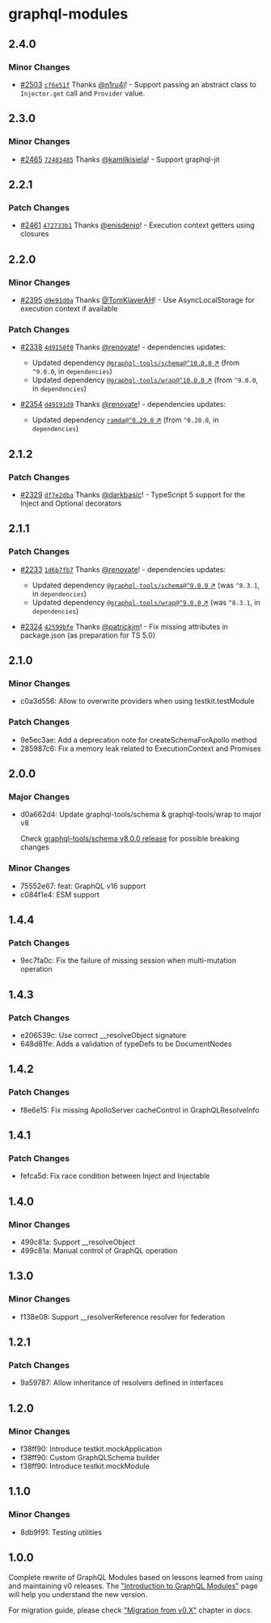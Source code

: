 # graphql-modules

## 2.4.0

### Minor Changes

- [#2503](https://github.com/Urigo/graphql-modules/pull/2503) [`cf6e51f`](https://github.com/Urigo/graphql-modules/commit/cf6e51f7e0f331da33f4c4e66297f0e3f4b0dfa1) Thanks [@n1ru4l](https://github.com/n1ru4l)! - Support passing an abstract class to `Injector.get` call and `Provider` value.

## 2.3.0

### Minor Changes

- [#2465](https://github.com/Urigo/graphql-modules/pull/2465) [`72403485`](https://github.com/Urigo/graphql-modules/commit/724034855db747d456110156758cb4b8cad26cc1) Thanks [@kamilkisiela](https://github.com/kamilkisiela)! - Support graphql-jit

## 2.2.1

### Patch Changes

- [#2461](https://github.com/Urigo/graphql-modules/pull/2461) [`472733b1`](https://github.com/Urigo/graphql-modules/commit/472733b1b3b2f2b89ccc34f3e5093b16d082f13d) Thanks [@enisdenjo](https://github.com/enisdenjo)! - Execution context getters using closures

## 2.2.0

### Minor Changes

- [#2395](https://github.com/Urigo/graphql-modules/pull/2395) [`d9e91d0a`](https://github.com/Urigo/graphql-modules/commit/d9e91d0a972bce633e3d7f4fe9234880aefae839) Thanks [@TomKlaverAH](https://github.com/TomKlaverAH)! - Use AsyncLocalStorage for execution context if available

### Patch Changes

- [#2338](https://github.com/Urigo/graphql-modules/pull/2338) [`4d9150f0`](https://github.com/Urigo/graphql-modules/commit/4d9150f0f46db32fe35259c74caabe6b36d8a13b) Thanks [@renovate](https://github.com/apps/renovate)! - dependencies updates:

  - Updated dependency [`@graphql-tools/schema@^10.0.0` ↗︎](https://www.npmjs.com/package/@graphql-tools/schema/v/10.0.0) (from `^9.0.0`, in `dependencies`)
  - Updated dependency [`@graphql-tools/wrap@^10.0.0` ↗︎](https://www.npmjs.com/package/@graphql-tools/wrap/v/10.0.0) (from `^9.0.0`, in `dependencies`)

- [#2354](https://github.com/Urigo/graphql-modules/pull/2354) [`d49191d9`](https://github.com/Urigo/graphql-modules/commit/d49191d9a692023ce35877f2b4ddc9024bfe9da0) Thanks [@renovate](https://github.com/apps/renovate)! - dependencies updates:
  - Updated dependency [`ramda@^0.29.0` ↗︎](https://www.npmjs.com/package/ramda/v/0.29.0) (from `^0.28.0`, in `dependencies`)

## 2.1.2

### Patch Changes

- [#2329](https://github.com/Urigo/graphql-modules/pull/2329) [`df7e2dba`](https://github.com/Urigo/graphql-modules/commit/df7e2dbab4b52ffb24010faa6717f17b24a18cf0) Thanks [@darkbasic](https://github.com/darkbasic)! - TypeScript 5 support for the Inject and Optional decorators

## 2.1.1

### Patch Changes

- [#2233](https://github.com/Urigo/graphql-modules/pull/2233) [`1d6b7fb7`](https://github.com/Urigo/graphql-modules/commit/1d6b7fb7a7c9021f4a052825a0951ab948ef684f) Thanks [@renovate](https://github.com/apps/renovate)! - dependencies updates:

  - Updated dependency [`@graphql-tools/schema@^9.0.0` ↗︎](https://www.npmjs.com/package/@graphql-tools/schema/v/^9.0.0) (was `^8.3.1`, in `dependencies`)
  - Updated dependency [`@graphql-tools/wrap@^9.0.0` ↗︎](https://www.npmjs.com/package/@graphql-tools/wrap/v/^9.0.0) (was `^8.3.1`, in `dependencies`)

- [#2324](https://github.com/Urigo/graphql-modules/pull/2324) [`42599bfe`](https://github.com/Urigo/graphql-modules/commit/42599bfe2d5c19151f840d3fa05ed6fa00a5c487) Thanks [@patrickjm](https://github.com/patrickjm)! - Fix missing attributes in package.json (as preparation for TS 5.0)

## 2.1.0

### Minor Changes

- c0a3d556: Allow to overwrite providers when using testkit.testModule

### Patch Changes

- 9e5ec3ae: Add a deprecation note for createSchemaForApollo method
- 285987c6: Fix a memory leak related to ExecutionContext and Promises

## 2.0.0

### Major Changes

- d0a662d4: Update graphql-tools/schema & graphql-tools/wrap to major v8

  Check [graphql-tools/schema v8.0.0 release](https://github.com/ardatan/graphql-tools/releases/tag/%40graphql-tools%2Fschema%408.0.0) for possible breaking changes

### Minor Changes

- 75552e67: feat: GraphQL v16 support
- c084f1e4: ESM support

## 1.4.4

### Patch Changes

- 9ec7fa0c: Fix the failure of missing session when multi-mutation operation

## 1.4.3

### Patch Changes

- e206539c: Use correct \_\_resolveObject signature
- 648d81fe: Adds a validation of typeDefs to be DocumentNodes

## 1.4.2

### Patch Changes

- f8e6e15: Fix missing ApolloServer cacheControl in GraphQLResolveInfo

## 1.4.1

### Patch Changes

- fefca5d: Fix race condition between Inject and Injectable

## 1.4.0

### Minor Changes

- 499c81a: Support \_\_resolveObject
- 499c81a: Manual control of GraphQL operation

## 1.3.0

### Minor Changes

- f138e08: Support \_\_resolverReference resolver for federation

## 1.2.1

### Patch Changes

- 9a59787: Allow inheritance of resolvers defined in interfaces

## 1.2.0

### Minor Changes

- f38ff90: Introduce testkit.mockApplication
- f38ff90: Custom GraphQLSchema builder
- f38ff90: Introduce testkit.mockModule

## 1.1.0

### Minor Changes

- 8db9f91: Testing utilities

## 1.0.0

Complete rewrite of GraphQL Modules based on lessons learned from using and maintaining v0 releases.
The ["Introduction to GraphQL Modules"](https://graphql-modules.com/docs) page will help you understand the new version.

For migration guide, please check ["Migration from v0.X"](https://graphql-modules.com/docs/recipes/migration) chapter in docs.
